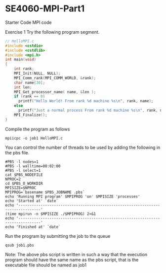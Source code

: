 # SE4060-MPI-Part1
Starter Code MPI code

Exercise 1
Try the following program segment.

```c
// HelloMPI.c
#include <cstdio>
#include <cstdlib>
#include <mpi.h>
int main(void)
{
    int rank;
    MPI_Init(NULL, NULL);
    MPI_Comm_rank(MPI_COMM_WORLD, &rank);
    char name[30];
    int len;
    MPI_Get_processor_name( name, &len );
    if (rank == 0)
      printf("Hello World! From rank %d machine %s\n", rank, name);
    else
      printf("Just a normal process From rank %d machine %s\n", rank, name);
    MPI_Finalize();
}
```

Compile the program as follows

```mpiicpc -o job1 HelloMPI.c```

You can control the number of threads to be used by adding the following in the pbs file.


```
#PBS -l nodes=1
#PBS -l walltime=00:02:00
#PBS -l select=1
cat $PBS_NODEFILE
NPROC=2
cd $PBS_O_WORKDIR
MPISIZE=$NPROC
MPIPROG=`basename $PBS_JOBNAME .pbs`
echo 'Running MPI program' $MPIPROG 'on' $MPISIZE 'processes'
echo 'Started at' `date`
echo '--------------------------------------------------------------------------------'
(time mpirun -n $MPISIZE ./$MPIPROG) 2>&1
echo '--------------------------------------------------------------------------------'
echo 'Finished at' `date`
```

Run the program by submitting the job to the queue

```qsub job1.pbs```

Note: The above pbs script is written in such a way that the execution program should have the
same name as the pbs script, that is the executable file should be named as job1
